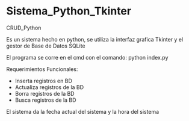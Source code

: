 # Sistema_Python_Tkinter
CRUD_Python

Es un sistema hecho en python, se utiliza la interfaz grafica Tkinter y el gestor de Base de Datos SQLite

El programa se corre en el cmd con el comando: python index.py

Requerimientos Funcionales:
- Inserta registros en BD
- Actualiza registros de la BD
- Borra registros de la BD
- Busca registros de la BD


 El sistema da la fecha actual del sistema y la hora del sistema

